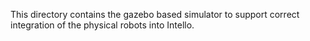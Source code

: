 This directory contains the gazebo based simulator
to support correct integration of the physical robots into Intello.

